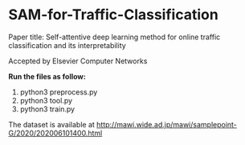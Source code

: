 # SAM-for-Traffic-Classification

Paper title: Self-attentive deep learning method for online traffic classification and its
interpretability

Accepted by Elsevier Computer Networks

**Run the files as follow:**

1. python3 preprocess.py
2. python3 tool.py
3. python3 train.py

The dataset is available at http://mawi.wide.ad.jp/mawi/samplepoint-G/2020/202006101400.html

